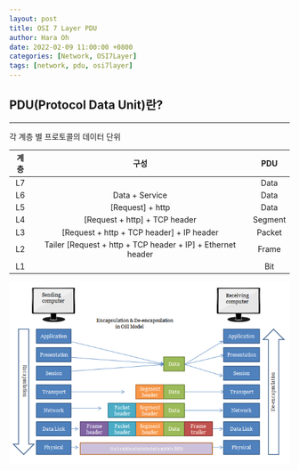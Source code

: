 ```yaml
---
layout: post
title: OSI 7 Layer PDU
author: Hara Oh
date: 2022-02-09 11:00:00 +0800
categories: [Network, OSI7Layer]
tags: [network, pdu, osi7layer]
---
```

## PDU(Protocol Data Unit)란?
---
각 계층 별 프로토콜의 데이터 단위

|계층|                              구성                            |   PDU   |
|:--:|:------------------------------------------------------------:|:-------:|
| L7 |                                                             |   Data  |
| L6 | Data + Service                                              |   Data  |
| L5 | [Request] + http                                            |   Data  |
| L4 | [Request + http] + TCP header                               | Segment |
| L3 | [Request + http + TCP header] + IP header                   |  Packet |
| L2 | Tailer [Request + http + TCP header + IP] + Ethernet header |  Frame  |
| L1 |                                                             |   Bit   |

![PDU](/assets/img/network01/pdu.png)